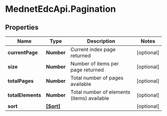 # MednetEdcApi.Pagination

## Properties

Name | Type | Description | Notes
------------ | ------------- | ------------- | -------------
**currentPage** | **Number** | Current index page returned | [optional] 
**size** | **Number** | Number of items per page returned | [optional] 
**totalPages** | **Number** | Total number of pages available | [optional] 
**totalElements** | **Number** | Total number of elements (items) available | [optional] 
**sort** | [**[Sort]**](Sort.md) |  | [optional] 


